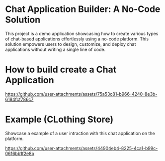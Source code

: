 # Chat Application Builder: A No-Code Solution

This project is a demo application showcasing how to create various types of chat-based applications effortlessly using a no-code platform. This solution empowers users to design, customize, and deploy chat applications without writing a single line of code.

# How to build create a Chat Application
https://github.com/user-attachments/assets/75a53c81-b966-4240-8e3b-6184fcf786c7

# Example (CLothing Store)
Showcase a example of a user intraction with this chat application on the platform. 

https://github.com/user-attachments/assets/44904eb4-8225-4ca1-b99c-0616bb1f2e8b
